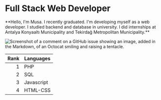 <h1> Full Stack Web Developer</h1>

<p>**Hello, I'm Musa. I recently graduated. I'm developing myself as a web developer. I studied backend and database in university. I did internships at Antalya Konyaaltı Municipality and Tekirdağ Metropolitan Municipality.**</p>

<div>

<span>![Screenshot of a comment on a GitHub issue showing an image, added in the Markdown, of an Octocat smiling and raising a tentacle.](https://myoctocat.com/assets/images/base-octocat.svg)</span>


| Rank | Languages |
|-----:|-----------|
|     1| PHP       |
|     2| SQL       |
|     3| Javascript|
|     4| HTML-CSS  |

</div>

